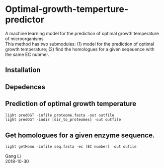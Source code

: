 # Optimal-growth-temperture-predictor
A machine learning model for the prediction of optimal growth temperature of microorganisms<br/>
This method has two submodules: (1) model for the prediction of optimal growth temperature; (2) find the homologues for a given seqeuence with the same EC nubmer. 

## Installation

## Depedences


## Prediction of optimal growth temperature
```python
light predOGT -infile proteome.fasta -out outfile
light predOGT -indir [dir_to_proteomes] -out outfile
```

## Get homologues for a given enzyme sequence.
```python
light getHomo -infile seq.fasta -ec [EC number] -out oufile
```

Gang Li<br/>
2018-10-30
